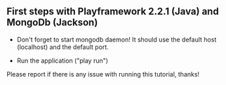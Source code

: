 First steps with Playframework 2.2.1 (Java) and MongoDb (Jackson)
--------------------------------------------------

* Don't forget to start mongodb daemon! It should use the default host (localhost) and the default port.

* Run the application ("play run")

Please report if there is any issue with running this tutorial, thanks!
